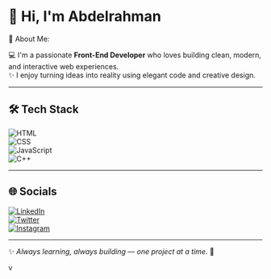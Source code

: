 

# 👋 Hi, I'm Abdelrahman  

💫 About Me:

💻 I'm a passionate **Front-End Developer** who loves building clean, modern, and interactive web experiences.  
✨ I enjoy turning ideas into reality using elegant code and creative design.  

---

## 🛠️ Tech Stack  

![HTML](https://img.shields.io/badge/HTML5-E34F26?style=for-the-badge&logo=html5&logoColor=white)  
![CSS](https://img.shields.io/badge/CSS3-1572B6?style=for-the-badge&logo=css3&logoColor=white)  
![JavaScript](https://img.shields.io/badge/JavaScript-F7DF1E?style=for-the-badge&logo=javascript&logoColor=black)  
![C++](https://img.shields.io/badge/C++-00599C?style=for-the-badge&logo=c%2b%2b&logoColor=white)  

---

## 🌐 Socials  


[![LinkedIn](https://img.shields.io/badge/LinkedIn-%230077B5.svg?logo=linkedin&logoColor=white)]()  
[![Twitter](https://img.shields.io/badge/Twitter-%231DA1F2.svg?logo=Twitter&logoColor=white)]()  
[![Instagram](https://img.shields.io/badge/Instagram-%23E4405F.svg?logo=Instagram&logoColor=white)]()  

---


✨ *Always learning, always building — one project at a time.* 🚀 



v
